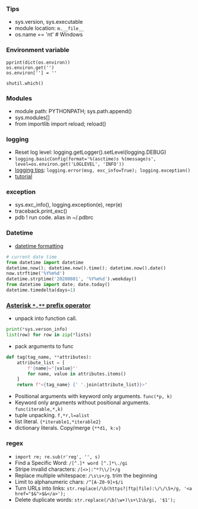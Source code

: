 ### Tips
* sys.version, sys.executable
* module location: `m.__file__`
* os.name == 'nt'  # Windows

### Environment variable
```
pprint(dict(os.environ))
os.environ.get('')
os.environ[''] = ''

shutil.which()
```

### Modules
* module path: PYTHONPATH; sys.path.append()
* sys.modules[]
* from importlib import reload; reload()

### logging
* Reset log level: logging.getLogger().setLevel(logging.DEBUG)
* `logging.basicConfig(format='%(asctime)s %(message)s', level=os.environ.get('LOGLEVEL', 'INFO'))`
* [logging tips](https://realpython.com/python-logging/): `logging.error(msg, exc_info=True); logging.exception()`
* [tutorial](https://docs.python.org/3/howto/logging.html#logging-basic-tutorial)

### exception
* sys.exc_info(), logging.exception(e), repr(e)
* traceback.print_exc()
* pdb ! run code. alias in ~/.pdbrc

### Datetime
* [datetime formatting](https://docs.python.org/3/library/datetime.html#strftime-and-strptime-behavior)
```python
# current date time
from datetime import datetime
datetime.now(); datetime.now().time(); datetime.now().date()
now.strftime('%Y%m%d')
datetime.strptime('20200801', '%Y%m%d').weekday()
from datetime import date; date.today()
datetime.timedelta(days=1)
```

### [Asterisk `*,**` prefix operator](https://treyhunner.com/2018/10/asterisks-in-python-what-they-are-and-how-to-use-them/)
* unpack into function call. 
```python
print(*sys.verson_info)
list(row) for row in zip(*lists)

```
* pack arguments to func
```python
def tag(tag_name, **attributes):
    attribute_list = [
        f'{name}="{value}"'
        for name, value in attributes.items()
    ]
    return f"<{tag_name} {' '.join(attribute_list)}>"
```
* Positional arguments with keyword only arguments. `func(*p, k)`
* Keyword only arguments without positional arguments. `func(iterable,*,k)`
* tuple unpacking. `f,*r,l=alist`
* list literal. `{*iterable1,*iterable2}`
* dictionary literals. Copy/merge `{**d1, k:v}`

### regex
* `import re; re.sub(r'reg', '', s)`
* Find a Specific Word: `/[^.]* word [^.]*\./gi`
* Stripe invalid characters: `/[<>|:"*?\\/]+/g`
* Replace multiple whitespace: `/\s\s+/g`. trim the beginning
* Limit to alphanumeric chars: `/^[A-Z0-9]+$/i`
* Turn URLs into links: `str.replace(/\b(https?|ftp|file):\/\/\S+/g, '<a href="$&">$&</a>');`
* Delete duplicate words: `str.replace(/\b(\w+)\s+\1\b/gi, '$1');`
